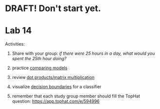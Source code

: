 # DRAFT!  Don't start yet.

# Lab 14

Activities:

1. Share with your group: *if there were 25 hours in a day, what would you spent the 25th hour doing?*

2. practice [comparing models](./model-comparison)

3. review [dot products/matrix multiplication](./dot-product)

4. visualize [decision boundaries](./decision-boundaries) for a classifier

5. remember that each study group member should fill the TopHat question: https://app.tophat.com/e/594996
